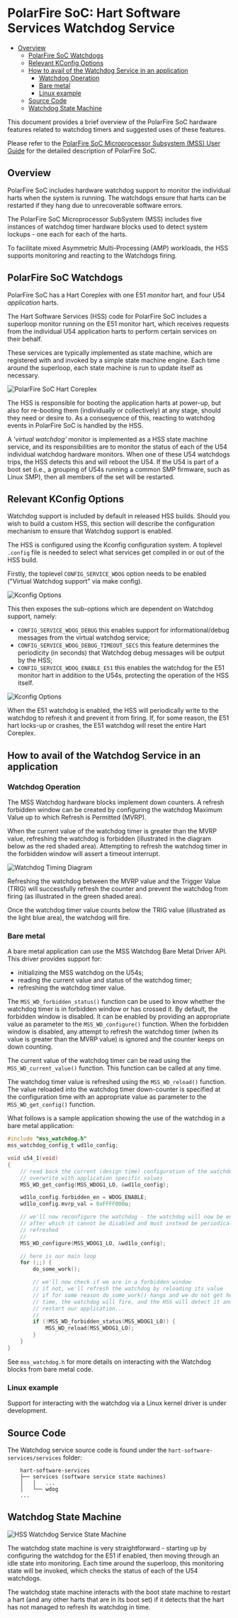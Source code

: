# PolarFire SoC: Hart Software Services Watchdog Service

- [Overview](#overview)
  - [PolarFire SoC Watchdogs](#polarfire-soc-watchdogs)
  - [Relevant KConfig Options](#relevant-kconfig-options)
  - [How to avail of the Watchdog Service in an application](#how-to-avail-of-the-watchdog-service-in-an-application)
    - [Watchdog Operation](#watchdog-operation)
    - [Bare metal](#bare-metal)
    - [Linux example](#linux-example)
  - [Source Code](#source-code)
  - [Watchdog State Machine](#watchdog-state-machine)

This document provides a brief overview of the PolarFire SoC hardware features related to watchdog timers and suggested uses of these features.

Please refer to the [PolarFire SoC Microprocessor Subsystem (MSS) User Guide](https://www.microsemi.com/document-portal/doc_download/1244570-ug0880-polarfire-soc-fpga-microprocessor-subsystem-mss-user-guide) for the detailed description of PolarFire SoC.

<a name="overview"></a>

## Overview

PolarFire SoC includes hardware watchdog support to monitor the individual harts when the system is running. The watchdogs ensure that harts can be restarted if they hang due to unrecoverable software errors.

The PolarFire SoC Microprocessor SubSystem (MSS) includes five instances of watchdog timer hardware blocks used to detect system lockups - one each for each of the harts.

To facilitate mixed Asymmetric Multi-Processing (AMP) workloads, the HSS supports monitoring and reacting to the Watchdogs firing.

<a name="polarfire-soc-watchdogs"></a>

## PolarFire SoC Watchdogs

PolarFire SoC has a Hart Coreplex with one E51 *monitor* hart, and four U54 *application* harts.

The Hart Software Services (HSS) code for PolarFire SoC includes a superloop monitor running on the E51 monitor hart, which receives requests from the individual U54 application harts to perform certain services on their behalf.

These services are typically implemented as state machine, which are registered with and invoked by a simple state machine engine. Each time around the superloop, each state machine is run to update itself as necessary.

![PolarFire SoC Hart Coreplex](images/mpfs-coreplex.svg)

The HSS is responsible for booting the application harts at power-up, but also for re-booting them (individually or collectively) at any stage, should they need or desire to. As a consequence of this, reacting to watchdog events in PolarFire SoC is handled by the HSS.

A *'virtual watchdog'* monitor is implemented as a HSS state machine service, and its responsibilities are to monitor the status of each of the U54 individual watchdog hardware monitors.  When one of these U54 watchdogs trips, the HSS detects this and will reboot the U54.  If the U54 is part of a boot set (i.e., a grouping of U54s running a common SMP firmware, such as Linux SMP), then all members of the set will be restarted.

<a name="relevant-kconfig-options"></a>

## Relevant KConfig Options

Watchdog support is included by default in released HSS builds. Should you wish to build a custom HSS, this section will describe the configuration mechanism to ensure that Watchdog support is enabled.

The HSS is configured using the Kconfig configuration system. A toplevel `.config` file is needed to select what services get compiled in or out of the HSS build.

Firstly, the toplevel `CONFIG_SERVICE_WDOG` option needs to be enabled ("Virtual Watchdog support" via make config).

![Kconfig Options](images/kconfig-options1.png)

This then exposes the sub-options which are dependent on Watchdog support, namely:

- `CONFIG_SERVICE_WDOG_DEBUG` this enables support for informational/debug messages from the virtual watchdog service;
- `CONFIG_SERVICE_WDOG_DEBUG_TIMEOUT_SECS` this feature determines the periodicity (in seconds) that Watchdog debug messages will be output by the HSS;
- `CONFIG_SERVICE_WDOG_ENABLE_E51` this enables the watchdog for the E51 monitor hart in addition to the U54s, protecting the operation of the HSS itself.

![Kconfig Options](images/kconfig-options2.png)

When the E51 watchdog is enabled, the HSS will periodically write to the watchdog to refresh it and prevent it from firing. If, for some reason, the E51 hart locks-up or crashes, the E51 watchdog will reset the entire Hart Coreplex.

<a name="how-to-avail-of-the-watchdog-service-in-an-application"></a>

## How to avail of the Watchdog Service in an application

<a name="watchdog-operation"></a>

### Watchdog Operation

The MSS Watchdog hardware blocks implement down counters. A refresh forbidden window can be created by configuring the watchdog Maximum Value up to which Refresh is Permitted (MVRP).

When the current value of the watchdog timer is greater than the MVRP value, refreshing the watchdog is forbidden (illustrated in the diagram below as the red shaded area). Attempting to refresh the watchdog timer in the forbidden window will assert a timeout interrupt.

![Watchdog Timing Diagram](images/watchdog-timing.svg)

Refreshing the watchdog between the MVRP value and the Trigger Value (TRIG) will successfully refresh the counter and prevent the watchdog from firing (as illustrated in the green shaded area).

Once the watchdog timer value counts below the TRIG value (illustrated as the light blue area), the watchdog will fire.

<a name="bare-metal"></a>

### Bare metal

A bare metal application can use the MSS Watchdog Bare Metal Driver API. This driver provides support for:

- initializing the MSS watchdog on the U54s;
- reading the current value and status of the watchdog timer;
- refreshing the watchdog timer value.

The `MSS_WD_forbidden_status()` function can be used to know whether the watchdog timer is in forbidden window or has crossed it. By default, the forbidden window is disabled. It can be enabled by providing an appropriate value as parameter to the `MSS_WD_configure()` function. When the forbidden window is disabled, any attempt to refresh the watchdog timer (when its value is greater than the MVRP value) is ignored and the counter keeps on down counting.

The current value of the watchdog timer can be read using the `MSS_WD_current_value()` function. This function can be called at any time.

The watchdog timer value is refreshed using the `MSS_WD_reload()` function. The value reloaded into the watchdog timer down-counter is specified at the configuration time with an appropriate value as parameter to the `MSS_WD_get_config()` function.

What follows is a sample application showing the use of the watchdog in a bare metal application:

```c
#include "mss_watchdog.h"
mss_watchdog_config_t wd1lo_config;

void u54_1(void)
{
    // read back the current (design time) configuration of the watchdog, which we will
    // overwrite with application specific values
    MSS_WD_get_config(MSS_WDOG1_LO, &wd1lo_config);

    wd1lo_config.forbidden_en = WDOG_ENABLE;
    wd1lo_config.mvrp_val = 0xFFFF000u;

    // we'll now reconfigure the watchdog - the watchdog will now be enabled,
    // after which it cannot be disabled and must instead be periodically
    // refreshed
    //
    MSS_WD_configure(MSS_WDOG1_LO, &wd1lo_config);

    // here is our main loop
    for (;;) {
        do_some_work();

        // we'll now check if we are in a forbidden window
        // if not, we'll refresh the watchdog by reloading its value
        // if for some reason do_some_work() hangs and we do not get here in
        // time, the watchdog will fire, and the HSS will detect it and
        // restart our application...
        //
        if (!MSS_WD_forbidden_status(MSS_WDOG1_LO)) {
            MSS_WD_reload(MSS_WDOG1_LO);
        }
    }
}
```

See `mss_watchdog.h` for more details on interacting with the Watchdog blocks from bare metal code.

<a name="linux-example"></a>

### Linux example

Support for interacting with the watchdog via a Linux kernel driver is under development.

<a name="source-code"></a>

## Source Code

The Watchdog service source code is found under the `hart-software-services/services` folder:

```text
    hart-software-services
    ├── services (software service state machines)
    │   │   ...
    │   └── wdog
    ...
```

<a name="watchdog-state-machine"></a>

## Watchdog State Machine

![HSS Watchdog Service State Machine](images/watchdog-state-machine.svg)

The watchdog state machine is very straightforward - starting up by configuring the watchdog for the E51 if enabled, then moving through an idle state into monitoring. Each time around the superloop, this monitoring state will be invoked, which checks the status of each of the U54 watchdogs.

The watchdog state machine interacts with the boot state machine to restart a hart (and any other harts that are in its boot set) if it detects that the hart has not managed to refresh its watchdog in time.
